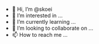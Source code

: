 - 👋 Hi, I’m @skoei
- 👀 I’m interested in ...
- 🌱 I’m currently learning ...
- 💞️ I’m looking to collaborate on ...
- 📫 How to reach me ...

<!---
skoei/skoei is a ✨ special ✨ repository because its `README.md` (this file) appears on your GitHub profile.
You can click the Preview link to take a look at your changes.
--->
